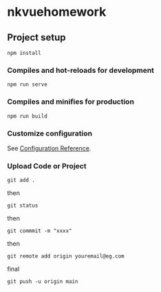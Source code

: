 # nkvuehomework

## Project setup
```
npm install
```

### Compiles and hot-reloads for development
```
npm run serve
```

### Compiles and minifies for production
```
npm run build
```

### Customize configuration
See [Configuration Reference](https://cli.vuejs.org/config/).

### Upload Code or Project
```
git add .
```
then
```
git status
```
then
```
git commmit -m "xxxx"
```
then
```
git remote add origin youremail@eg.com
```
final
```
git push -u origin main
```
